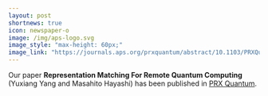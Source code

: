 ```yaml
---
layout: post
shortnews: true
icon: newspaper-o
image: /img/aps-logo.svg
image_style: "max-height: 60px;"
image_link: "https://journals.aps.org/prxquantum/abstract/10.1103/PRXQuantum.2.020327"
---
```


Our paper **Representation Matching For Remote Quantum Computing** (Yuxiang Yang and Masahito Hayashi) has been published in [PRX Quantum](https://journals.aps.org/prxquantum/abstract/10.1103/PRXQuantum.2.020327).

